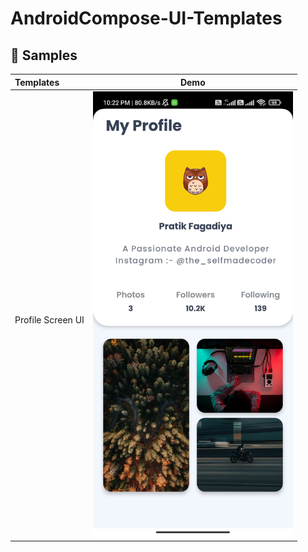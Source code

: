 # AndroidCompose-UI-Templates

🧬 Samples
------------
| Templates |  Demo |
|:-----|---------|
| <br> Profile Screen UI<br> | <img src="https://github.com/PratikFagadiya/AndroidCompose-UI-Templates/blob/master/graphics/profile_ui_1.jpg?raw=true" width="320" alt="Profile Screen Ui"> |